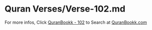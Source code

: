 # Quran Verses/Verse-102.md 

For more infos, Click [QuranBookk - 102](https://www.quranbookk.com/quran/search?q=102) to Search at [QuranBookk.com](http://quranbookk.com/)